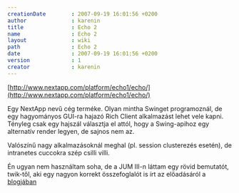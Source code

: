 ```yaml
---
creationDate        : 2007-09-19 16:01:56 +0200 
author              : karenin 
title               : Echo 2 
name                : Echo 2 
layout              : wiki 
path                : Echo 2 
date                : 2007-09-19 16:01:56 +0200 
version             : 1 
creator             : karenin 
---
```

[http://www.nextapp.com/platform/echo1/echo/](http://www.nextapp.com/platform/echo1/echo/)

Egy NextApp nevű cég terméke. Olyan mintha Swinget programoznál, de egy hagyományos GUI-ra hajazó Rich Client alkalmazást lehet vele kapni. Tényleg csak egy hajszál választja el attól, hogy a Swing-apihoz egy alternatív render legyen, de sajnos nem az.

Valószínű nagy alkalmazásoknál meghal (pl. session clusterezés esetén), de intranetes cuccokra szép csilli villi.

Én ugyan nem használtam soha, de a JUM III-n láttam egy rövid bemutatót, twik-től, aki egy nagyon korrekt összefoglalót is írt az előadásáról a [blogjában](http://pcjuzer.blogspot.com/2007/09/echo2-ismt.html)
